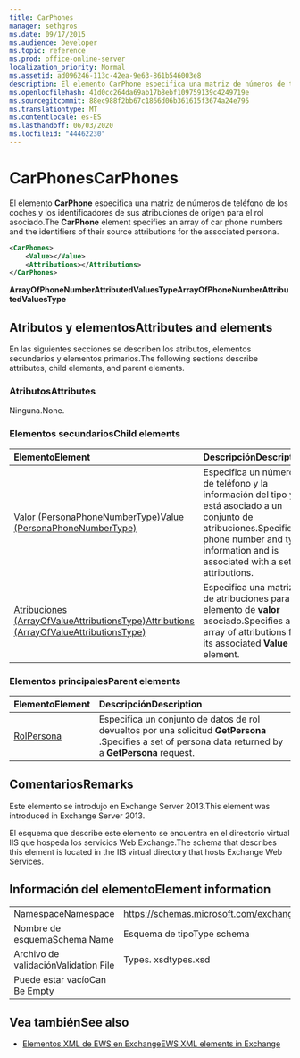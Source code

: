 ```yaml
---
title: CarPhones
manager: sethgros
ms.date: 09/17/2015
ms.audience: Developer
ms.topic: reference
ms.prod: office-online-server
localization_priority: Normal
ms.assetid: ad096246-113c-42ea-9e63-861b546003e8
description: El elemento CarPhone especifica una matriz de números de teléfono de los coches y los identificadores de sus atribuciones de origen para el rol asociado.
ms.openlocfilehash: 41d0cc264da69ab17b8ebf109759139c4249719e
ms.sourcegitcommit: 88ec988f2bb67c1866d06b361615f3674a24e795
ms.translationtype: MT
ms.contentlocale: es-ES
ms.lasthandoff: 06/03/2020
ms.locfileid: "44462230"
---
```

# <a name="carphones"></a><span data-ttu-id="c020b-103">CarPhones</span><span class="sxs-lookup"><span data-stu-id="c020b-103">CarPhones</span></span>

<span data-ttu-id="c020b-104">El elemento **CarPhone** especifica una matriz de números de teléfono de los coches y los identificadores de sus atribuciones de origen para el rol asociado.</span><span class="sxs-lookup"><span data-stu-id="c020b-104">The **CarPhone** element specifies an array of car phone numbers and the identifiers of their source attributions for the associated persona.</span></span> 
  
```XML
<CarPhones>
    <Value></Value>
    <Attributions></Attributions>
</CarPhones>
```

 <span data-ttu-id="c020b-105">**ArrayOfPhoneNumberAttributedValuesType**</span><span class="sxs-lookup"><span data-stu-id="c020b-105">**ArrayOfPhoneNumberAttributedValuesType**</span></span>
## <a name="attributes-and-elements"></a><span data-ttu-id="c020b-106">Atributos y elementos</span><span class="sxs-lookup"><span data-stu-id="c020b-106">Attributes and elements</span></span>

<span data-ttu-id="c020b-107">En las siguientes secciones se describen los atributos, elementos secundarios y elementos primarios.</span><span class="sxs-lookup"><span data-stu-id="c020b-107">The following sections describe attributes, child elements, and parent elements.</span></span>
  
### <a name="attributes"></a><span data-ttu-id="c020b-108">Atributos</span><span class="sxs-lookup"><span data-stu-id="c020b-108">Attributes</span></span>

<span data-ttu-id="c020b-109">Ninguna.</span><span class="sxs-lookup"><span data-stu-id="c020b-109">None.</span></span>
  
### <a name="child-elements"></a><span data-ttu-id="c020b-110">Elementos secundarios</span><span class="sxs-lookup"><span data-stu-id="c020b-110">Child elements</span></span>

|<span data-ttu-id="c020b-111">**Elemento**</span><span class="sxs-lookup"><span data-stu-id="c020b-111">**Element**</span></span>|<span data-ttu-id="c020b-112">**Descripción**</span><span class="sxs-lookup"><span data-stu-id="c020b-112">**Description**</span></span>|
|:-----|:-----|
|[<span data-ttu-id="c020b-113">Valor (PersonaPhoneNumberType)</span><span class="sxs-lookup"><span data-stu-id="c020b-113">Value (PersonaPhoneNumberType)</span></span>](value-personaphonenumbertype.md) <br/> |<span data-ttu-id="c020b-114">Especifica un número de teléfono y la información del tipo y está asociado a un conjunto de atribuciones.</span><span class="sxs-lookup"><span data-stu-id="c020b-114">Specifies a phone number and type information and is associated with a set of attributions.</span></span>  <br/> |
|[<span data-ttu-id="c020b-115">Atribuciones (ArrayOfValueAttributionsType)</span><span class="sxs-lookup"><span data-stu-id="c020b-115">Attributions (ArrayOfValueAttributionsType)</span></span>](attributions-arrayofvalueattributionstype.md) <br/> |<span data-ttu-id="c020b-116">Especifica una matriz de atribuciones para su elemento de **valor** asociado.</span><span class="sxs-lookup"><span data-stu-id="c020b-116">Specifies an array of attributions for its associated **Value** element.</span></span>  <br/> |
   
### <a name="parent-elements"></a><span data-ttu-id="c020b-117">Elementos principales</span><span class="sxs-lookup"><span data-stu-id="c020b-117">Parent elements</span></span>

|<span data-ttu-id="c020b-118">**Elemento**</span><span class="sxs-lookup"><span data-stu-id="c020b-118">**Element**</span></span>|<span data-ttu-id="c020b-119">**Descripción**</span><span class="sxs-lookup"><span data-stu-id="c020b-119">**Description**</span></span>|
|:-----|:-----|
|[<span data-ttu-id="c020b-120">Rol</span><span class="sxs-lookup"><span data-stu-id="c020b-120">Persona</span></span>](persona.md) <br/> |<span data-ttu-id="c020b-121">Especifica un conjunto de datos de rol devueltos por una solicitud **GetPersona** .</span><span class="sxs-lookup"><span data-stu-id="c020b-121">Specifies a set of persona data returned by a **GetPersona** request.</span></span>  <br/> |
   
## <a name="remarks"></a><span data-ttu-id="c020b-122">Comentarios</span><span class="sxs-lookup"><span data-stu-id="c020b-122">Remarks</span></span>

<span data-ttu-id="c020b-123">Este elemento se introdujo en Exchange Server 2013.</span><span class="sxs-lookup"><span data-stu-id="c020b-123">This element was introduced in Exchange Server 2013.</span></span>
  
<span data-ttu-id="c020b-124">El esquema que describe este elemento se encuentra en el directorio virtual IIS que hospeda los servicios Web Exchange.</span><span class="sxs-lookup"><span data-stu-id="c020b-124">The schema that describes this element is located in the IIS virtual directory that hosts Exchange Web Services.</span></span>
  
## <a name="element-information"></a><span data-ttu-id="c020b-125">Información del elemento</span><span class="sxs-lookup"><span data-stu-id="c020b-125">Element information</span></span>

|||
|:-----|:-----|
|<span data-ttu-id="c020b-126">Namespace</span><span class="sxs-lookup"><span data-stu-id="c020b-126">Namespace</span></span>  <br/> |https://schemas.microsoft.com/exchange/services/2006/types  <br/> |
|<span data-ttu-id="c020b-127">Nombre de esquema</span><span class="sxs-lookup"><span data-stu-id="c020b-127">Schema Name</span></span>  <br/> |<span data-ttu-id="c020b-128">Esquema de tipo</span><span class="sxs-lookup"><span data-stu-id="c020b-128">Type schema</span></span>  <br/> |
|<span data-ttu-id="c020b-129">Archivo de validación</span><span class="sxs-lookup"><span data-stu-id="c020b-129">Validation File</span></span>  <br/> |<span data-ttu-id="c020b-130">Types. xsd</span><span class="sxs-lookup"><span data-stu-id="c020b-130">types.xsd</span></span>  <br/> |
|<span data-ttu-id="c020b-131">Puede estar vacío</span><span class="sxs-lookup"><span data-stu-id="c020b-131">Can Be Empty</span></span>  <br/> ||
   
## <a name="see-also"></a><span data-ttu-id="c020b-132">Vea también</span><span class="sxs-lookup"><span data-stu-id="c020b-132">See also</span></span>



- [<span data-ttu-id="c020b-133">Elementos XML de EWS en Exchange</span><span class="sxs-lookup"><span data-stu-id="c020b-133">EWS XML elements in Exchange</span></span>](ews-xml-elements-in-exchange.md)

